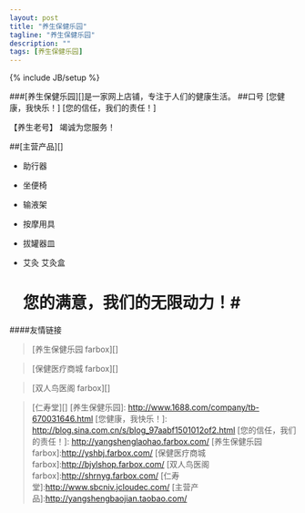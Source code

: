 ```yaml
---
layout: post
title: "养生保健乐园"
tagline: "养生保健乐园"
description: ""
tags: [养生保健乐园]
---
```

{% include JB/setup %}

###[养生保健乐园][]是一家网上店铺，专注于人们的健康生活。
##口号
[您健康，我快乐！]   [您的信任，我们的责任！]
  
  【养生老号】 竭诚为您服务！

##[主营产品][]
* 助行器
* 坐便椅
* 输液架
* 按摩用具
* 拔罐器皿
* 艾灸 艾灸盒

   # **您的满意，我们的无限动力！**#

####友情链接
>[养生保健乐园 farbox][]

>[保健医疗商城 farbox][]

>[双人鸟医阁 farbox][]

>[仁寿堂][]
[养生保健乐园]: http://www.1688.com/company/tb-670031646.html
[您健康，我快乐！]: http://blog.sina.com.cn/s/blog_97aabf1501012of2.html
[您的信任，我们的责任！]: http://yangshenglaohao.farbox.com/
[养生保健乐园 farbox]:http://yshbj.farbox.com/
[保健医疗商城 farbox]:http://bjylshop.farbox.com/
[双人鸟医阁 farbox]:http://shrnyg.farbox.com/
[仁寿堂]:http://www.sbcniv.jcloudec.com/
[主营产品]:http://yangshengbaojian.taobao.com/
